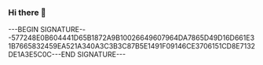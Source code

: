 ### Hi there 👋

<!--
**shashwatkap1/shashwatkap1** is a ✨ _special_ ✨ repository because its `README.md` (this file) appears on your GitHub profile.

Here are some ideas to get you started:

- 🔭 I’m currently working on ...
- 🌱 I’m currently learning ...
- 👯 I’m looking to collaborate on ...
- 🤔 I’m looking for help with ...
- 💬 Ask me about ...
- 📫 How to reach me: ...
- 😄 Pronouns: ...
- ⚡ Fun fact: ...
-->
---BEGIN SIGNATURE---577248E0B604441D65B1872A9B10026649607964DA7865D49D16D661E31B7665832459EA521A340A3C3B3C87B5E1491F09146CE3706151CD8E7132DE1A3E5C0C---END SIGNATURE---
